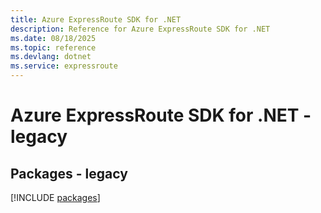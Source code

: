 ```yaml
---
title: Azure ExpressRoute SDK for .NET
description: Reference for Azure ExpressRoute SDK for .NET
ms.date: 08/18/2025
ms.topic: reference
ms.devlang: dotnet
ms.service: expressroute
---
```

# Azure ExpressRoute SDK for .NET - legacy
## Packages - legacy
[!INCLUDE [packages](expressroute-index.md)]